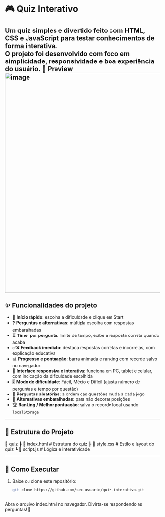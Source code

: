 # 🎮 Quiz Interativo

Um quiz simples e divertido feito com **HTML, CSS e JavaScript** para testar conhecimentos de forma interativa.  
O projeto foi desenvolvido com foco em **simplicidade**, **responsividade** e **boa experiência do usuário**.
📸 Preview
<img width="1410" height="715" alt="image" src="https://github.com/user-attachments/assets/62f694cd-11a2-41de-95d4-4b992e2d7c9e" />
---

## ✨ Funcionalidades do projeto 

- 📌 **Início rápido**: escolha a dificuldade e clique em Start  
- ❓ **Perguntas e alternativas**: múltipla escolha com respostas embaralhadas  
- ⏳ **Timer por pergunta**: limite de tempo; exibe a resposta correta quando acaba  
- ✅❌ **Feedback imediato**: destaca respostas corretas e incorretas, com explicação educativa  
- 📊 **Progresso e pontuação**: barra animada e ranking com recorde salvo no navegador  
- 🎨 **Interface responsiva e interativa**: funciona em PC, tablet e celular, com indicação da dificuldade escolhida 
- 🎚️ **Modo de dificuldade**: Fácil, Médio e Difícil (ajusta número de perguntas e tempo por questão)  
- 🔀 **Perguntas aleatórias**: a ordem das questões muda a cada jogo  
- 🔁 **Alternativas embaralhadas**: para não decorar posições
- 🏆 **Ranking / Melhor pontuação**: salva o recorde local usando `localStorage`  
  
---

## 📂 Estrutura do Projeto
📁 quiz
┣ 📜 index.html # Estrutura do quiz
┣ 📜 style.css # Estilo e layout do quiz
┗ 📜 script.js # Lógica e interatividade

---
## 🚀 Como Executar
1. Baixe ou clone este repositório:
   ```bash
   git clone https://github.com/seu-usuario/quiz-interativo.git
  
Abra o arquivo index.html no navegador.
Divirta-se respondendo as perguntas! 🎉

